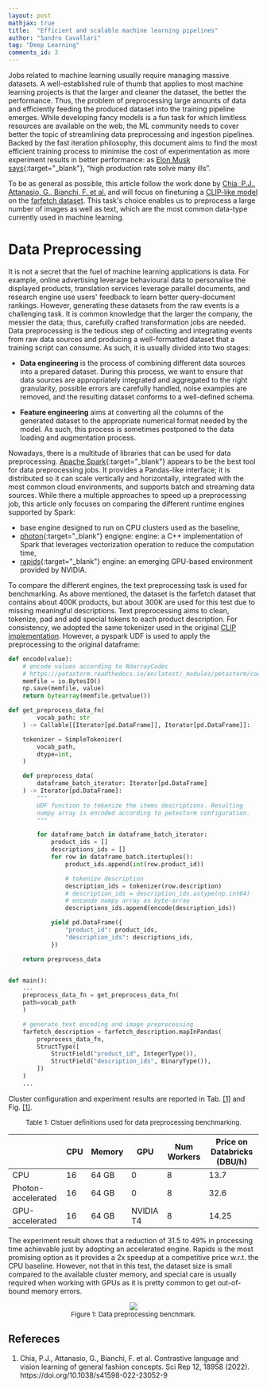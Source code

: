 ```yaml
---
layout: post
mathjax: true
title:  "Efficient and scalable machine learning pipelines"
author: "Sandro Cavallari"
tag: "Deep Learning"
comments_id: 3
---
```


Jobs related to machine learning usually require managing massive datasets.
A well-established rule of thumb that applies to most machine learning projects is that the larger and cleaner the dataset, the better the performance.
Thus, the problem of preprocessing large amounts of data and efficiently feeding the produced dataset into the training pipeline emerges.
While developing fancy models is a fun task for which limitless resources are available on the web, the ML community needs to cover better the topic of streamlining data preprocessing and ingestion pipelines.
Backed by the fast iteration philosophy, this document aims to find the most efficient training process to minimise the cost of experimentation as more experiment results in better performance: as [Elon Musk says](https://www.youtube.com/embed/E7MQb9Y4FAE?start=330&autoplay=1){:target="_blank"}, “high production rate solve many ills”.


To be as general as possible, this article follow the work done by [Chia, P.J., Attanasio, G., Bianchi, F. et al.](ref:chia) and will focus on finetuning a [CLIP-like model](https://openai.com/blog/clip/) on the [farfetch dataset](https://eval.ai/web/challenges/challenge-page/1721/overview).
This task's choice enables us to preprocess a large number of images as well as text, which are the most common data-type currently used in machine learning.

# Data Preprocessing

It is not a secret that the fuel of machine learning applications is data.
For example, online advertising leverage behavioural data to personalise the displayed products, translation services leverage parallel documents, and research engine use users' feedback to learn better query-document rankings.
However, generating these datasets from the raw events is a challenging task.
It is common knowledge that the larger the company, the messier the data; thus, carefully crafted transformation jobs are needed.
Data preprocessing is the tedious step of collecting and integrating events from raw data sources and producing a well-formatted dataset that a training script can consume.
As such, it is usually divided into two stages:

- **Data engineering** is the process of combining different data sources into a prepared dataset. During this process, we want to ensure that data sources are appropriately integrated and aggregated to the right granularity, possible errors are carefully handled, noise examples are removed, and the resulting dataset conforms to a well-defined schema.

- **Feature engineering** aims at converting all the columns of the generated dataset to the appropriate numerical format needed by the model. As such, this process is sometimes postponed to the data loading and augmentation process.

Nowadays, there is a multitude of libraries that can be used for data preprocessing.
[Apache Spark](https://spark.apache.org/){:target="_blank"} appears to be the best tool for data preprocessing jobs.
It provides a Pandas-like interface; it is distributed so it can scale vertically and horizontally, integrated with the most common cloud environments, and supports batch and streaming data sources.
While there a multiple approaches to speed up a preprocessing job, this article only focuses on comparing the different runtime engines supported by Spark:

  - base engine designed to run on CPU clusters used as the baseline,
  - [photon](https://www.databricks.com/product/photon){:target="_blank"} engigne: engine: a C++ implementation of Spark that leverages vectorization operation to reduce the computation time,
  - [rapids](https://www.nvidia.com/en-us/deep-learning-ai/software/rapids/){:target="_blank"} engine: an emerging GPU-based environment provided by NVIDIA.


To compare the different engines, the text preprocessing task is used for benchmarking.
As above mentioned, the dataset is the farfetch dataset that contains about 400K products, but about 300K are used for this test due to missing meaningful descriptions.
Text preprocessing aims to clean, tokenize, pad and add special tokens to each product description.
For consistency, we adopted the same tokenizer used in the original [CLIP implementation](https://github.com/openai/CLIP/blob/main/clip/simple_tokenizer.py).
However, a pyspark UDF is used to apply the preprocessing to the original dataframe:

```python
def encode(value):
    # encode values according to NdarrayCodec
    # https://petastorm.readthedocs.io/en/latest/_modules/petastorm/codecs.html?highlight=bytearray
    memfile = io.BytesIO()
    np.save(memfile, value)
    return bytearray(memfile.getvalue())

def get_preprocess_data_fn(
        vocab_path: str
    ) -> Callable[[Iterator[pd.DataFrame]], Iterator[pd.DataFrame]]:

    tokenizer = SimpleTokenizer(
        vocab_path,
        dtype=int,
    )

    def preprocess_data(
        dataframe_batch_iterator: Iterator[pd.DataFrame]
    ) -> Iterator[pd.DataFrame]:
        """
        UDF function to tokenize the items descriptions. Resulting
        numpy array is encoded according to petestorm configuration.
        """

        for dataframe_batch in dataframe_batch_iterator:
            product_ids = []
            descriptions_ids = []
            for row in dataframe_batch.itertuples():
                product_ids.append(int(row.product_id))

                # tokenize description
                description_ids = tokenizer(row.description)
                # description_ids = description_ids.astype(np.int64)
                # enconde numpy array as byte-array
                descriptions_ids.append(encode(description_ids))

            yield pd.DataFrame({
                "product_id": product_ids,
                "description_ids": descriptions_ids,
            })

    return preprocess_data


def main():
    ...
    preprocess_data_fn = get_preprocess_data_fn(
    path=vocab_path
    )

    # generate text encoding and image preprocessing
    farfetch_description = farfetch_description.mapInPandas(
        preprocess_data_fn,
        StructType([
            StructField("product_id", IntegerType()),
            StructField("description_ids", BinaryType()),
        ])
    )
    ...
```
Cluster configuration and experiment results are reported in Tab. [[1]](tab:cluster_definition) and Fig. [[1]](fig:preprocessing_benchmark).

<div style="text-align:center;" id="tab:cluster_definition">
    <p style="font-size:small;">
        Table 1: Clstuer definitions used for data preprocessing benchmarking.
    </p>
    <table>
        <thead>
          <tr>
            <th></th>
            <th>CPU</th>
            <th>Memory</th>
            <th>GPU</th>
            <th>Num Workers</th>
            <th>Price on Databricks (DBU/h)</th>
          </tr>
        </thead>
        <tbody>
          <tr>
            <td>CPU</td>
            <td>16</td>
            <td>64 GB</td>
            <td>0</td>
            <td>8</td>
            <td>13.7</td>
          </tr>
          <tr>
            <td>Photon-accelerated</td>
            <td>16</td>
            <td>64 GB</td>
            <td>0</td>
            <td>8</td>
            <td>32.6</td>
          </tr>
          <tr>
            <td>GPU-accelerated</td>
            <td>16</td>
            <td>64 GB</td>
            <td>NVIDIA T4</td>
            <td>8</td>
            <td>14.25</td>
          </tr>
        </tbody>
    </table>
</div>

The experiment result shows that a reduction of 31.5 to 49% in processing time achievable just by adopting an accelerated engine.
Rapids is the most promising option as it provides a 2x speedup at a competitive price w.r.t. the CPU baseline.
However, not that in this test, the dataset size is small compared to the available cluster memory, and special care is usually required when working with GPUs as it is pretty common to get out-of-bound memory errors.


<div style="text-align:center;" id="fig:preprocessing_benchmark">
    <figure>
        <img src="{{site.baseurl}}/assets/img/efficent_data_preprocessing/text_preprocessing_benchmark.png" style="max-width: 90%">
        <figcaption style="font-size:small;">
            Figure 1: Data preprocessing benchmark.
        </figcaption>
    </figure>
</div>


<!-- TODO: -->
<!-- 1) bridge spark to ml-frameworks: -->
<!-- 2) comapre tfrecords (natively supported by Linkeding library) and petastorm parquet   -->

<!--  villan: fast large dataset ingestion from distributed frameworks -->
<!--  why: with extreamly large datasets you need scalable and fast injestion pipelines -->

<!--  how: spark for distributed data preprocessing. benchmark petastorm w.r.t. tfrecords -->

<!--  preprocess large datasets is key, thus the needs for distributed framework. How to efficently feed the generated dataset into your model for training ? -->

## Refereces

<ol>
    <li id="ref:chia"> Chia, P.J., Attanasio, G., Bianchi, F. et al. Contrastive language and vision learning of general fashion concepts. Sci Rep 12, 18958 (2022). https://doi.org/10.1038/s41598-022-23052-9 </li>
</ol>